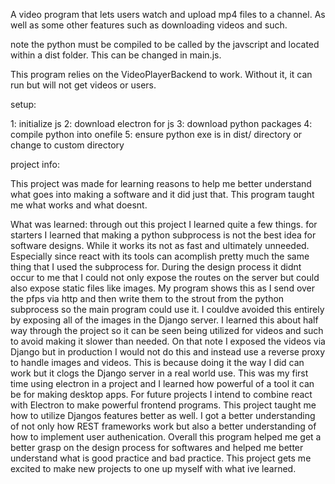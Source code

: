 A video program that lets users watch and upload mp4 files to a channel. As well as some other features such as downloading videos and such.

note the python must be compiled to be called by the javscript and located within a dist folder. This can be changed in main.js.

This program relies on the VideoPlayerBackend to work. Without it, it can run but will not get videos or users.

setup:

1: initialize js
2: download electron for js
3: download python packages
4: compile python into onefile
5: ensure python exe is in dist/ directory or change to custom directory

project info:

This project was made for learning reasons to help me better understand what goes into making a software and it did just that.
This program taught me what works and what doesnt. 

What was learned:
through out this project I learned quite a few things. for starters I learned that making a python subprocess is not the best idea for software designs. While it works its not as fast and ultimately unneeded. Especially since react with its tools can acomplish pretty much the same thing that I used the subprocess for. During the design process it didnt occur to me that I could not only expose the routes on the server but could also expose static files like images. My program shows this as I send over the pfps via http and then write them to the strout from the python subprocess so the main program could use it. I couldve avoided this entirely by exposing all of the images in the Django server. I learned this about half way through the project so it can be seen being utilized for videos and such to avoid making it slower than needed. On that note I exposed the videos via Django but in production I would not do this and instead use a reverse proxy to handle images and videos. This is because doing it the way I did can work but it clogs the Django server in a real world use. This was my first time using electron in a project and I learned how powerful of a tool it can be for making desktop apps. For future projects I intend to combine react with Electron to make powerful frontend programs. This project taught me how to utilize Djangos features better as well. I got a better understanding of not only how REST frameworks work but also a better understanding of how to implement user authenication. Overall this program helped me get a better grasp on the design process for softwares and helped me better understand what is good practice and bad practice. This project gets me excited to make new projects to one up myself with what ive learned.

